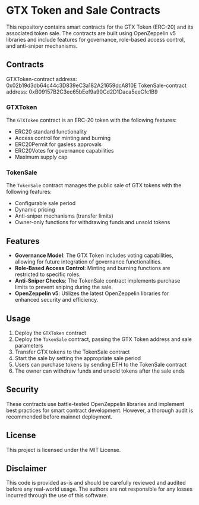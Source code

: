 
# GTX Token and Sale Contracts

This repository contains smart contracts for the GTX Token (ERC-20) and its associated token sale. The contracts are built using OpenZeppelin v5 libraries and include features for governance, role-based access control, and anti-sniper mechanisms.

## Contracts
GTXToken-contract address: 0x02b19d3db64c44c3D839eC3a182A21659dcA810E
TokenSale-contract address: 0xB09157B2C3ec65bEef9a90Cd2D1Daca5eeCfc1B9
### GTXToken

The `GTXToken` contract is an ERC-20 token with the following features:

- ERC20 standard functionality
- Access control for minting and burning
- ERC20Permit for gasless approvals
- ERC20Votes for governance capabilities
- Maximum supply cap

### TokenSale

The `TokenSale` contract manages the public sale of GTX tokens with the following features:

- Configurable sale period
- Dynamic pricing
- Anti-sniper mechanisms (transfer limits)
- Owner-only functions for withdrawing funds and unsold tokens

## Features

- **Governance Model**: The GTX Token includes voting capabilities, allowing for future integration of governance functionalities.
- **Role-Based Access Control**: Minting and burning functions are restricted to specific roles.
- **Anti-Sniper Checks**: The TokenSale contract implements purchase limits to prevent sniping during the sale.
- **OpenZeppelin v5**: Utilizes the latest OpenZeppelin libraries for enhanced security and efficiency.

## Usage

1. Deploy the `GTXToken` contract
2. Deploy the `TokenSale` contract, passing the GTX Token address and sale parameters
3. Transfer GTX tokens to the TokenSale contract
4. Start the sale by setting the appropriate sale period
5. Users can purchase tokens by sending ETH to the TokenSale contract
6. The owner can withdraw funds and unsold tokens after the sale ends


## Security

These contracts use battle-tested OpenZeppelin libraries and implement best practices for smart contract development. However, a thorough audit is recommended before mainnet deployment.

## License

This project is licensed under the MIT License.

## Disclaimer

This code is provided as-is and should be carefully reviewed and audited before any real-world usage. The authors are not responsible for any losses incurred through the use of this software.